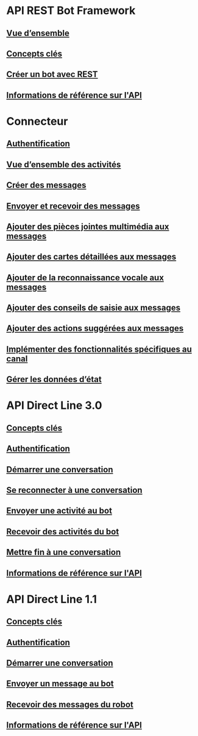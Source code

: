 # API REST Bot Framework
## [Vue d’ensemble](bot-framework-rest-overview.md)
## [Concepts clés](bot-framework-rest-connector-concepts.md)
## [Créer un bot avec REST](~/rest-api/bot-framework-rest-connector-quickstart.md)
## [Informations de référence sur l'API](bot-framework-rest-connector-api-reference.md)
# Connecteur
## [Authentification](bot-framework-rest-connector-authentication.md)
## [Vue d’ensemble des activités](bot-framework-rest-connector-activities.md)
## [Créer des messages](bot-framework-rest-connector-create-messages.md)
## [Envoyer et recevoir des messages](bot-framework-rest-connector-send-and-receive-messages.md)
## [Ajouter des pièces jointes multimédia aux messages](bot-framework-rest-connector-add-media-attachments.md)
## [Ajouter des cartes détaillées aux messages](bot-framework-rest-connector-add-rich-cards.md)
## [Ajouter de la reconnaissance vocale aux messages](bot-framework-rest-connector-text-to-speech.md)
## [Ajouter des conseils de saisie aux messages](bot-framework-rest-connector-add-input-hints.md)
## [Ajouter des actions suggérées aux messages](bot-framework-rest-connector-add-suggested-actions.md)
## [Implémenter des fonctionnalités spécifiques au canal](bot-framework-rest-connector-channeldata.md)
## [Gérer les données d’état](bot-framework-rest-state.md)
# API Direct Line 3.0
## [Concepts clés](bot-framework-rest-direct-line-3-0-concepts.md)
## [Authentification](bot-framework-rest-direct-line-3-0-authentication.md)
## [Démarrer une conversation](bot-framework-rest-direct-line-3-0-start-conversation.md)
## [Se reconnecter à une conversation](bot-framework-rest-direct-line-3-0-reconnect-to-conversation.md)
## [Envoyer une activité au bot](bot-framework-rest-direct-line-3-0-send-activity.md)
## [Recevoir des activités du bot](bot-framework-rest-direct-line-3-0-receive-activities.md)
## [Mettre fin à une conversation](bot-framework-rest-direct-line-3-0-end-conversation.md)
## [Informations de référence sur l'API](bot-framework-rest-direct-line-3-0-api-reference.md)
# API Direct Line 1.1
## [Concepts clés](bot-framework-rest-direct-line-1-1-concepts.md)
## [Authentification](bot-framework-rest-direct-line-1-1-authentication.md)
## [Démarrer une conversation](bot-framework-rest-direct-line-1-1-start-conversation.md)
## [Envoyer un message au bot](bot-framework-rest-direct-line-1-1-send-message.md)
## [Recevoir des messages du robot](bot-framework-rest-direct-line-1-1-receive-messages.md)
## [Informations de référence sur l'API](bot-framework-rest-direct-line-1-1-api-reference.md)
